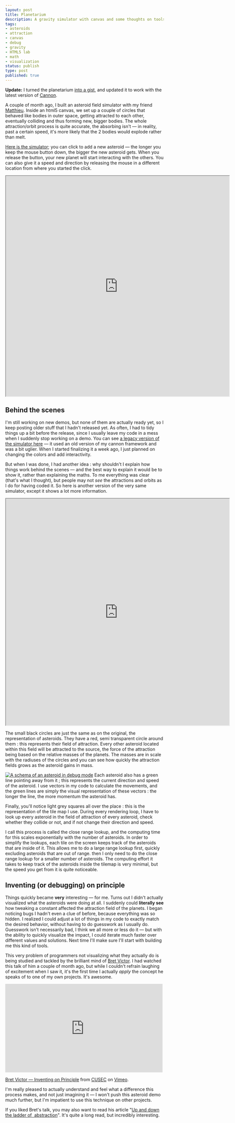 ```yaml
---
layout: post
title: Planetarium
description: A gravity simulator with canvas and some thoughts on tools for creating such things.
tags:
- asteroids
- attraction
- canvas
- debug
- gravity
- HTML5 lab
- math
- visualization
status: publish
type: post
published: true
---
```

**Update:** I turned the planetarium [into a gist](https://gist.github.com/4447634), and updated it to work with the latest version of [Cannon](https://github.com/y-lohse/Cannon).

A couple of month ago, I built an asteroid field simulator with my friend [Matthieu](http://urls.fr/pms). Inside an html5 canvas, we set up a couple of circles that behaved like bodies in outer space, getting attracted to each other, eventually colliding and thus forming new, bigger bodies. The whole attraction/orbit process is quite accurate, the absorbing isn't — in reality, past a certain speed, it's more likely that the 2 bodies would explode rather than melt.

[Here is the simulator](http://code.yannick-lohse.fr/planetarium/planetarium.html "Planetarium simulator"); you can click to add a new asteroid — the longer you keep the mouse button down, the bigger the new asteroid gets. When you release the button, your new planet will start interacting with the others. You can also give it a speed and direction by releasing the mouse in a different location from where you started the click.

<iframe src="http://code.yannick-lohse.fr/planetarium/planetarium.html" width="710" height="700"> </iframe>

## Behind the scenes

I'm still working on new demos, but none of them are actually ready yet, so I keep posting older stuff that I hadn't released yet. As often, I had to tidy things up a bit before the release, since I usually leave my code in a mess when I suddenly stop working on a demo. You can see [a legacy version of the simulator here](http://code.yannick-lohse.fr/planetarium/legacy/) — it used an old version of my cannon framework and was a bit uglier. When I started finalizing it a week ago, I just planned on changing the colors and add interactivity.

But when I was done, I had another idea : why shouldn't I explain how things work behind the scenes — and the best way to explain it would be to show it, rather than explaining the maths. To me everything was clear (that's what I thought), but people may not *see* the attractions and orbits as I do for having coded it. So here is another version of the very same simulator, except it shows a lot more information.

<iframe src="http://code.yannick-lohse.fr/planetarium/debugplanetarium.html" width="710" height="720"> </iframe>

The small black circles are just the same as on the original, the representation of asteroids. They have a red, semi transparent circle around them : this represents their field of attraction. Every other asteroid located within this field will be attracted to the source, the force of the attraction being based on the relative masses of the planets. The masses are in scale with the radiuses of the circles and you can see how quickly the attraction fields grows as the asteroid gains in mass.

[![A schema of an asteroid in debug mode](http://yannick-lohse.fr/wp-content/uploads/2012/09/explain.png "planetarium explanation")](http://yannick-lohse.fr/wp-content/uploads/2012/09/explain.png)
Each asteroid also has a green line pointing away from it ; this represents the current direction and speed of the asteroid. I use vectors in my code to calculate the movements, and the green lines are simply the visual representation of these vectors : the longer the line, the more momentum the asteroid has.

Finally, you'll notice light grey squares all over the place : this is the representation of the tile map I use. During every rendering loop, I have to look up every asteroid in the field of attraction of every asteroid, check whether they collide or not, and if not change their direction and speed.

I call this process is called the close range lookup, and the computing time for this scales exponentially with the number of asteroids. In order to simplify the lookups, each tile on the screen keeps track of the asteroids that are inside of it. This allows me to do a large range lookup first, quickly excluding asteroids that are out of range. then I only need to do the close range lookup for a smaller number of asteroids. The computing effort it takes to keep track of the asteroids inside the tilemap is very minimal, but the speed you get from it is quite noticeable.

## Inventing (or debugging) on principle

Things quickly became **very** interesting — for me. Turns out I didn't actually visualized what the asteroids were doing at all. I suddenly could **literally see** how tweaking a constant affected the attraction field of the planets. I began noticing bugs I hadn't even a clue of before, because everything was so hidden. I realized I could adjust a lot of things in my code to exactly match the desired behavior, without having to do guesswork as I usually do. Guesswork isn't necessarily bad, I think we all more or less do it — but with the ability to quickly visualize the impact, I could iterate much faster over  different values and solutions. Next time I'll make sure I'll start with building me this kind of tools.

This very problem of programmers not visualizing what they actually do is being studied and tackled by the brilliant mind of [Bret Victor](http://worrydream.com). I had watched this talk of him a couple of month ago, but while I couldn't refrain laughing of excitement when I saw it, it's the first time I actually *apply* the concept he speaks of to one of my own projects. It's awesome.

<iframe src="http://player.vimeo.com/video/36579366?byline=0" frameborder="0" width="500" height="281"> </iframe>

[Bret Victor — Inventing on Principle](http://vimeo.com/36579366) from [CUSEC](http://vimeo.com/cusec) on [Vimeo](http://vimeo.com).

I'm really pleased to actually understand and feel what a difference this process makes, and not just imagining it — I won't push this asteroid demo much further, but I'm impatient to use this technique on other projects.

If you liked Bret's talk, you may also want to read his article "[Up and down the ladder of  abstraction](http://worrydream.com/LadderOfAbstraction/)". It's quite a long read, but incredibly interesting.
